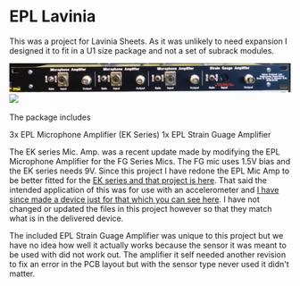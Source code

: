 
# EPL Lavinia

This was a project for Lavinia Sheets. As it was unlikely to need expansion I designed it to fit in a U1 size package and not a set of subrack modules.

<a href="photos/P1010688-cropped.JPG"><img src="photos/P1010688-cropped.JPG"></a>
<a href=""><img src="photos/"></a>

The package includes 

3x EPL Microphone Amplifier (EK Series)
1x EPL Strain Guage Amplifier

The EK series Mic. Amp. was a recent update made by modifying the EPL Microphone Amplifier for the FG Series Mics. The FG mic uses 1.5V bias and the EK series needs 9V. Since this project I have redone the EPL Mic Amp to be better fitted for the <a href="https://github.com/EPL-Engineering/epl_micamp_ek">EK series and that project is here</a>. That said the intended application of this was for use with an accelerometer and <a href="https://github.com/EPL-Engineering/epl_accelerometer">I have since made a device just for that which you can see here</a>. I have not changed or updated the files in this project however so that they match what is in the delivered device.

The included EPL Strain Guage Amplifier was unique to this project but we have no idea how well it actually works because the sensor it was meant to be used with did not work out. The amplifier it self needed another revision to fix an error in the PCB layout but with the sensor type never used it didn't matter.


